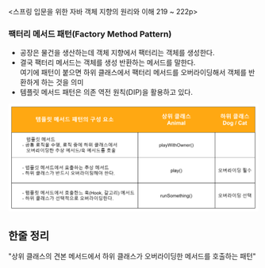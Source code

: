 <스프링 입문을 위한 자바 객체 지향의 원리와 이해 219 ~ 222p>

### 팩터리 메서드 패턴(Factory Method Pattern)

- 공장은 물건을 생산하는데 객체 지향에서 팩터리는 객체를 생성한다.
- 결국 팩터리 메서드는 객체를 생성 반환하는 메서드를 말한다.  
  여기에 패턴이 붙으면 하위 클래스에서 팩터리 메서드를 오버라이딩해서 객체를 반환하게 하는 것을 의미
- 템플릿 메서드 패턴은 의존 역전 원칙(DIP)을 활용하고 있다.

<img src="img.jpg" style="width: 700px;">  

## 한줄 정리
"상위 클래스의 견본 메서드에서 하위 클래스가 오버라이딩한 메서드를 호출하는 패턴"


